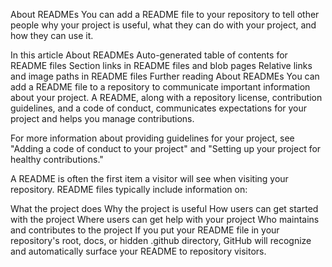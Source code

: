 About READMEs
You can add a README file to your repository to tell other people why your project is useful, what they can do with your project, and how they can use it.

In this article
About READMEs
Auto-generated table of contents for README files
Section links in README files and blob pages
Relative links and image paths in README files
Further reading
About READMEs
You can add a README file to a repository to communicate important information about your project. A README, along with a repository license, contribution guidelines, and a code of conduct, communicates expectations for your project and helps you manage contributions.

For more information about providing guidelines for your project, see "Adding a code of conduct to your project" and "Setting up your project for healthy contributions."

A README is often the first item a visitor will see when visiting your repository. README files typically include information on:

What the project does
Why the project is useful
How users can get started with the project
Where users can get help with your project
Who maintains and contributes to the project
If you put your README file in your repository's root, docs, or hidden .github directory, GitHub will recognize and automatically surface your README to repository visitors.